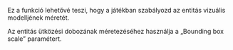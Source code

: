 Ez a funkció lehetővé teszi, hogy a játékban szabályozd az entitás vizuális modelljének méretét.

Az entitás ütközési dobozának méretezéséhez használja a „Bounding box scale” paramétert.